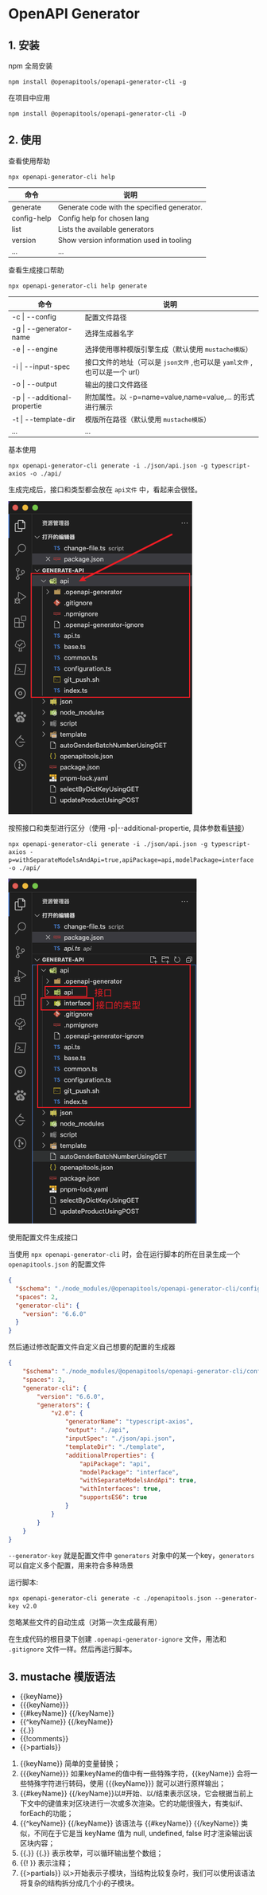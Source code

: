 # OpenAPI Generator

## 1. 安装

npm 全局安装

```shell
npm install @openapitools/openapi-generator-cli -g
```

在项目中应用

```shell
npm install @openapitools/openapi-generator-cli -D
```

## 2. 使用

查看使用帮助

```shell
npx openapi-generator-cli help
```

| 命令        | 说明                                        |
| ----------- | ------------------------------------------- |
| generate    | Generate code with the specified generator. |
| config-help | Config help for chosen lang                 |
| list        | Lists the available generators              |
| version     | Show version information used in tooling    |
| ...         | ...                                         |

查看生成接口帮助

```shell
npx openapi-generator-cli help generate
```

| 命令                        | 说明                                                         |
| --------------------------- | ------------------------------------------------------------ |
| -c \| --config              | 配置文件路径                                                 |
| -g \| --generator-name      | 选择生成器名字                                               |
| -e \| --engine              | 选择使用哪种模版引擎生成（默认使用 `mustache模版`）         |
| -i \| --input-spec          | 接口文件的地址（可以是 `json文件` ,也可以是 `yaml文件` , 也可以是一个 url）|
| -o \| --output              | 输出的接口文件路径                                           |
| -p \| --additional-propertie | 附加属性。以 -p=name=value,name=value,... 的形式进行展示       |
| -t \| --template-dir        | 模版所在路径（默认使用 `mustache模版`）                      |
| ...                         | ...                                                          |

基本使用

```shell
npx openapi-generator-cli generate -i ./json/api.json -g typescript-axios -o ./api/
```

生成完成后，接口和类型都会放在 `api文件` 中，看起来会很怪。

![img1](./img/img1.png)

按照接口和类型进行区分（使用 -p|--additional-propertie, 具体参数看[链接](https://openapi-generator.tech/docs/generators/typescript-axios)）

```shell
npx openapi-generator-cli generate -i ./json/api.json -g typescript-axios -p=withSeparateModelsAndApi=true,apiPackage=api,modelPackage=interface  -o ./api/
```

![img2](./img/img2.png)

使用配置文件生成接口

当使用 `npx openapi-generator-cli` 时，会在运行脚本的所在目录生成一个 `openapitools.json` 的配置文件

```json
{
  "$schema": "./node_modules/@openapitools/openapi-generator-cli/config.schema.json",
  "spaces": 2,
  "generator-cli": {
    "version": "6.6.0"
  }
}
```

然后通过修改配置文件自定义自己想要的配置的生成器

```json
{
    "$schema": "./node_modules/@openapitools/openapi-generator-cli/config.schema.json",
    "spaces": 2,
    "generator-cli": {
        "version": "6.6.0",
        "generators": {
            "v2.0": {
                "generatorName": "typescript-axios",
                "output": "./api",
                "inputSpec": "./json/api.json",
                "templateDir": "./template",
                "additionalProperties": {
                    "apiPackage": "api",
                    "modelPackage": "interface",
                    "withSeparateModelsAndApi": true,
                    "withInterfaces": true,
                    "supportsES6": true
                }
            }
        }
    }
}

```

`--generator-key` 就是配置文件中 `generators` 对象中的某一个key，`generators` 可以自定义多个配置，用来符合多种场景

运行脚本:

```shell
npx openapi-generator-cli generate -c ./openapitools.json --generator-key v2.0
```

忽略某些文件的自动生成（对第一次生成最有用）

在生成代码的根目录下创建 `.openapi-generator-ignore` 文件，用法和 `.gitignore` 文件一样。然后再运行脚本。

## 3. mustache 模版语法

- {{keyName}}
- {{{keyName}}}
- {{#keyName}} {{/keyName}}
- {{^keyName}} {{/keyName}}
- {{.}}
- {{!comments}}
- {{>partials}}

1. {{keyName}} 简单的变量替换；
2. {{{keyName}}} 如果keyName的值中有一些特殊字符，{{keyName}} 会将一些特殊字符进行转码，使用 {{{keyName}}} 就可以进行原样输出；
3. {{#keyName}} {{/keyName}}以#开始、以/结束表示区块，它会根据当前上下文中的键值来对区块进行一次或多次渲染。它的功能很强大，有类似if、forEach的功能；
4. {{^keyName}} {{/keyName}} 该语法与 {{#keyName}} {{/keyName}} 类似，不同在于它是当 keyName 值为 null, undefined, false 时才渲染输出该区块内容；
5. {{.}} {{.}} 表示枚举，可以循环输出整个数组；
6. {{! }} 表示注释；
7. {{>partials}} 以>开始表示子模块，当结构比较复杂时，我们可以使用该语法将复杂的结构拆分成几个小的子模块。
